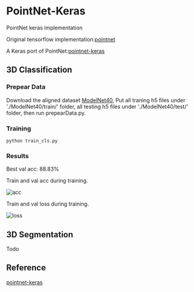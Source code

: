 # PointNet-Keras
PointNet keras implementation

Original tensorflow implementation:[pointnet](https://github.com/charlesq34/pointnet)

A Keras port of PointNet:[pointnet-keras](https://github.com/garyli1019/pointnet-keras)

## 3D Classification

### Prepear Data

Download the aligned dataset [ModelNet40](https://shapenet.cs.stanford.edu/media/modelnet40_ply_hdf5_2048.zip), Put all traning h5 files under './ModelNet40/train/' folder, all testing h5 files under './ModelNet40/test/' folder, then run prepearData.py.

### Training

    python train_cls.py
    
### Results

Best val acc: 88.83%

Train and val acc during training.

![acc](https://github.com/TianzhongSong/PointNet-Keras/blob/master/results/model_accuracy.png)

Train and val loss during training.

![loss](https://github.com/TianzhongSong/PointNet-Keras/blob/master/results/model_loss.png)


## 3D Segmentation

Todo


## Reference

[pointnet-keras](https://github.com/garyli1019/pointnet-keras)
